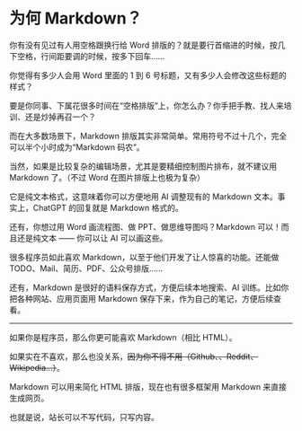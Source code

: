 # 为何 Markdown？

你有没有见过有人用空格跟换行给 Word 排版的？就是要行首缩进的时候，按几下空格，行间距要调的时候，按多下回车……

你觉得有多少人会用 Word 里面的 1 到 6 号标题，又有多少人会修改这些标题的样式？

要是你同事、下属花很多时间在“空格排版”上，你怎么办？你手把手教、找人来培训、还是炒掉再召一个？

而在大多数场景下，Markdown 排版其实非常简单。常用符号不过十几个，完全可以半个小时成为“Markdown 码农”。

当然，如果是比较复杂的编辑场景，尤其是要精细控制图片排布，就不建议用 Markdown 了。（不过 Word 在图片排版上也极为复杂）

它是纯文本格式，这意味着你可以方便地用 AI 调整现有的 Markdown 文本。事实上，ChatGPT 的回复就是 Markdown 格式的。

还有，你想过用 Word 画流程图、做 PPT、做思维导图吗？Markdown 可以！而且还是纯文本 —— 你可以让 AI 可以画这些。

很多程序员如此喜欢 Markdown，以至于他们开发了让人惊喜的功能。还能做TODO、Mail、简历、PDF、公众号排版……

还有，Markdown 是很好的语料保存方式，方便后续本地搜索、AI 训练。比如你把各种网站、应用页面用 Markdown 保存下来，作为自己的笔记，方便后续查看。

---

如果你是程序员，那么你更可能喜欢 Markdown（相比 HTML）。

如果实在不喜欢，那么也没关系，~~因为你不得不用（Github、、Reddit、Wikipedia...）~~。

Markdown 可以用来简化 HTML 排版，现在也有很多框架用 Markdown 来直接生成网页。

也就是说，站长可以不写代码，只写内容。

